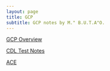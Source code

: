 ```yaml
---
layout: page
title: GCP
subtitle: GCP notes by M." B.U.T.A"O.
---
```


[GCP Overview](GCP/GCP_Overview.md)

[CDL Test Notes](GCP/CDL.md)

[ACE](GCP/ACE.md)
